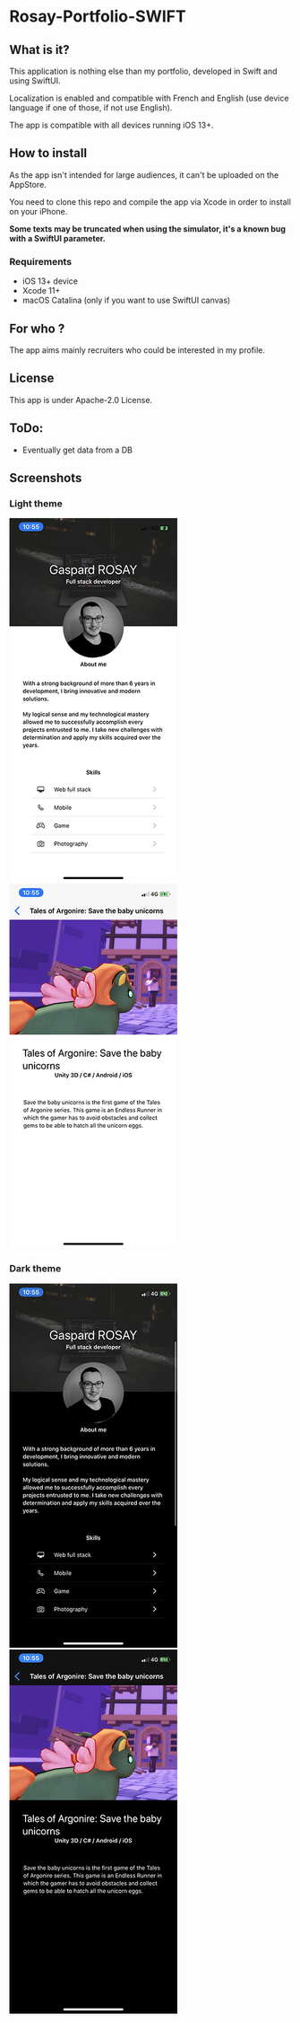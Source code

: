# Rosay-Portfolio-SWIFT

## What is it?

This application is nothing else than my portfolio, developed in Swift and using SwiftUI.

Localization is enabled and compatible with French and English (use device language if one of those, if not use English).

The app is compatible with all devices running iOS 13+.

## How to install 

As the app isn't intended for large audiences, it can't be uploaded on the AppStore.

You need to clone this repo and compile the app via Xcode in order to install on your iPhone.

**Some texts may be truncated when using the simulator, it's a known bug with a SwiftUI parameter.**

### Requirements

* iOS 13+ device 
* Xcode 11+
* macOS Catalina (only if you want to use SwiftUI canvas)

## For who ?

The app aims mainly recruiters who could be interested in my profile.

## License

This app is under Apache-2.0 License.

## ToDo:

* Eventually get data from a DB

## Screenshots

### Light theme
![Light theme 1](screenshots/1.PNG "Light theme - 1")
![Light theme 2](screenshots/2.PNG "Light theme - 2")

### Dark theme
![Dark theme 1](screenshots/4.PNG "Dark theme - 1")
![Dark theme 2](screenshots/3.PNG "Dark theme - 2")



